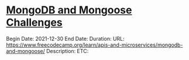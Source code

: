 # [MongoDB and Mongoose Challenges](https://www.freecodecamp.org/learn/apis-and-microservices/mongodb-and-mongoose/)

Begin Date: 2021-12-30
End Date:
Duration:
URL: https://www.freecodecamp.org/learn/apis-and-microservices/mongodb-and-mongoose/
Description:
ETC:
